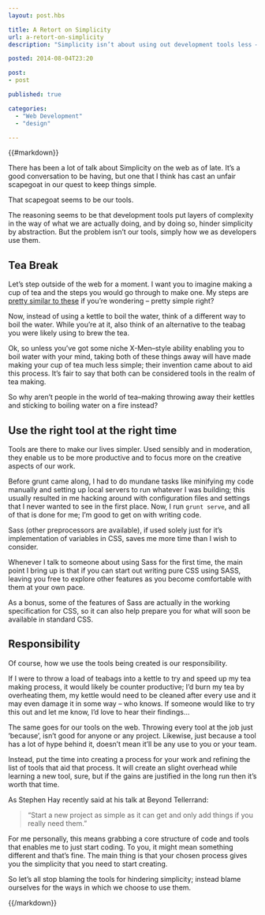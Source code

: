 ```yaml
---
layout: post.hbs

title: A Retort on Simplicity
url: a-retort-on-simplicity
description: "Simplicity isn’t about using out development tools less – it’s about using the right tool for the right task."

posted: 2014-08-04T23:20

post:
- post

published: true

categories:
  - "Web Development"
  - "design"

---
```


{{#markdown}}

There has been a lot of talk about Simplicity on the web as of late.  It’s a good conversation to be having, but one that I think has cast an unfair scapegoat in our quest to keep things simple.

That scapegoat seems to be our tools.

The reasoning seems to be that development tools put layers of complexity in the way of what we are actually doing, and by doing so, hinder simplicity by abstraction.  But the problem isn’t our tools, simply how we as developers use them.

## Tea Break

Let’s step outside of the web for a moment.  I want you to imagine making a cup of tea and the steps you would go through to make one.  My steps are [pretty similar to these](http://teamethod.co.uk/) if you’re wondering – pretty simple right?

Now, instead of using a kettle to boil the water, think of a different way to boil the water.  While you’re at it, also think of an alternative to the teabag you were likely using to brew the tea.

Ok, so unless you’ve got some niche X-Men–style ability enabling you to boil water with your mind, taking both of these things away will have made making your cup of tea much less simple; their invention came about to aid this process.  It’s fair to say that both can be considered tools in the realm of tea making.

So why aren’t people in the world of tea–making throwing away their kettles and sticking to boiling water on a fire instead?

##  Use the right tool at the right time

Tools are there to make our lives simpler.  Used sensibly and in moderation, they enable us to be more productive and to focus more on the creative aspects of our work.

Before grunt came along, I had to do mundane tasks like minifying my code manually and setting up local servers to run whatever I was building; this usually resulted in me hacking around with configuration files and settings that I never wanted to see in the first place.  Now, I run `grunt serve`, and all of that is done for me; I’m good to get on with writing code.

Sass (other preprocessors are available), if used solely just for it’s implementation of variables in CSS, saves me more time than I wish to consider.

Whenever I talk to someone about using Sass for the first time, the main point I bring up is that if you can start out writing pure CSS using SASS, leaving you free to explore other features as you become comfortable with them at your own pace.

As a bonus, some of the features of Sass are actually in the working specification for CSS, so it can also help prepare you for what will soon be available in standard CSS.


## Responsibility

Of course, how we use the tools being created is our responsibility.

If I were to throw a load of teabags into a kettle to try and speed up my tea making process, it would likely be counter productive; I’d burn my tea by overheating them, my kettle would need to be cleaned after every use and it may even damage it in some way – who knows.  If someone would like to try this out and let me know, I’d love to hear their findings…

The same goes for our tools on the web.  Throwing every tool at the job just ‘because’, isn’t good for anyone or any project.  Likewise, just because a tool has a lot of hype behind it, doesn’t mean it’ll be any use to you or your team.

Instead, put the time into creating a process for your work and refining the list of tools that aid that process.  It will create an slight overhead while learning a new tool, sure, but if the gains are justified in the long run then it’s worth that time.

As Stephen Hay recently said at his talk at Beyond Tellerrand:

> “Start a new project as simple as it can get and only add things if you really need them.”

For me personally, this means grabbing a core structure of code and tools that enables me to just start coding.  To you, it might mean something different and that’s fine.  The main thing is that your chosen process gives you the simplicity that you need to start creating.

So let’s all stop blaming the tools for hindering simplicity; instead blame ourselves for the ways in which we choose to use them.

{{/markdown}}